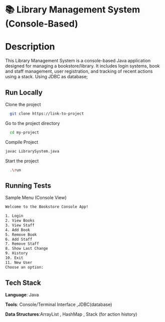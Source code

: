 
# 📚 Library Management System (Console-Based)

# Description

This Library Management System is a console-based Java application designed for managing a bookstore/library.
It includes login systems, book and staff management, user registration, and tracking of recent actions using a stack. Using JDBC as database;



## Run Locally

Clone the project

```bash
  git clone https://link-to-project
```

Go to the project directory

```bash
  cd my-project
```

Compile Project

```bash
javac LibrarySystem.java

```

Start the project

```bash
  .\run
```


## Running Tests

Sample Menu (Console View)

```bash
Welcome to the Bookstore Console App!

1. Login
2. View Books
3. View Staff
4. Add Book
5. Remove Book
6. Add Staff
7. Remove Staff
8. Show Last Change
9. History
10. Exit
11. New User
Choose an option:

```


## Tech Stack

**Language**: Java

**Tools**: Console/Terminal Interface ,JDBC(database)

**Data Structures**:ArrayList , HashMap , Stack (for action history)

